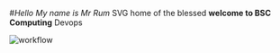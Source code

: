 #_Hello_
_My name is Mr Rum_
SVG home of the blessed 
**welcome to BSC Computing** 
Devops

![workflow](https://github.com/<UserName>/<RepositoryName>/actions/workflows/main.yml/badge.svg)